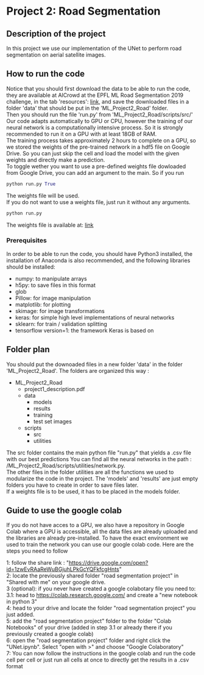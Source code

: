 # Project 2: Road Segmentation

## Description of the project
In this project we use our implementation of the UNet to perform road segmentation on aerial satellite images.

## How to run the code

Notice that you should first download the data to be able to run the code, they are available at AICrowd at the EPFL ML Road Segmentation 2019 challenge, 
in the tab 'resources': [link](https://www.aicrowd.com/challenges/epfl-ml-road-segmentation-2019/dataset_files), and save the downloaded files in a folder 'data' that should be put in the 'ML_Project2_Road' folder.  
Then you should run the file 'run.py' from 'ML_Project2_Road/scripts/src/'    
Our code adapts automatically to GPU or CPU, however the training of our neural network is a computationally intensive process. So it is strongly recommended to run it on a GPU with at least 18GB of RAM.   
The training process takes approximately 2 hours to complete on a GPU, so we stored the weights of the pre-trained network in a hdf5 file on Google Drive. So you can just skip the cell and load the model with the given weights and directly make a prediction.  
To toggle wether you want to use a pre-defined weights file dowloaded from Google Drive, you can add an argument to the main.
So if you run 
```python
python run.py True
```
The weights file will be used.  
If you do not want to use a weights file, just run it without any arguments.
```python
python run.py
```
The weights file is available at: [link](https://www.a)

### Prerequisites
In order to be able to run the code, you should have Python3 installed, the installation of Anaconda is also recommended,
and the following libraries should be installed:
- numpy: to manipulate arrays
- h5py: to save files in this format
- glob
- Pillow: for image manipulation
- matplotlib: for plotting
- skimage: for image transformations
- keras: for simple high level implementations of neural networks
- sklearn: for train / validation splitting
- tensorflow version=1: the framework Keras is based on

## Folder plan 
You should put the downoaded files in a new folder 'data' in the folder 'ML_Project2_Road'. 
The folders are organized this way : 

- ML_Project2_Road
    - project1_description.pdf
    - data
       - models
       - results
       - training
       - test set images
    - scripts
       - src
       - utilities
       
         
The src folder contains the main python file "run.py" that yields a .csv file with our best predictions
You can find all the neural networks in the path : /ML_Project2_Road/scripts/utilities/network.py.  
The other files in the folder utilities are all the functions we used to modularize the code in the project.
The 'models' and 'results' are just empty folders you have to create in order to save files later.  
If a weights file is to be used, it has to be placed in the models folder.

## Guide to use the google colab
If you do not have acces to a GPU, we also have a repository in Google Colab where a GPU is accessible, all the data files are already uploaded
and the libraries are already pre-installed.
To have the exact environment we used to train the network you can use our google colab code. Here are the steps you need to follow

1: follow the share link : "https://drive.google.com/open?id=1zwEvRAaReWuBGjuhLPkGcYQFkfcgHnts"    
2: locate the previously shared folder "road segmentation project" in "Shared with me" on your google drive.  
3 (optional): if you never have created a google colabotary file you need to:  
  3.1: head to https://colab.research.google.com/ and create a "new notebook in python 3"  
4: head to your drive and locate the folder "road segmentation project" you just added.  
5: add the "road segmentation project" folder to the folder "Colab Notebooks" of your drive (added in step 3.1 or already there if you previously created a google colab)  
6: open the "road segmentation project" folder and right click the "UNet.ipynb". Select "open with >" and choose "Google Colaboratory"  
7: You can now follow the instructions in the google colab and run the code cell per cell or just run all cells at once to directly get the results in a .csv format  
 

